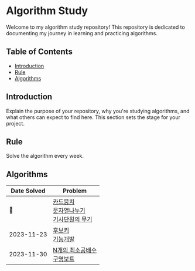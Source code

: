 # Algorithm Study

Welcome to my algorithm study repository! This repository is dedicated to documenting my journey in learning and practicing algorithms.

## Table of Contents

- [Introduction](#introduction)
- [Rule](#Rule)
- [Algorithms](#algorithms)

## Introduction

Explain the purpose of your repository, why you're studying algorithms, and what others can expect to find here. This section sets the stage for your project.

## Rule

Solve the algorithm every week.


## Algorithms

| Date Solved | Problem | 
|---------|-------------|
| 🙌 | [카드뭉치](https://school.programmers.co.kr/learn/courses/30/lessons/159994?language=kotlin)<br> [문자열나누기](https://school.programmers.co.kr/learn/courses/30/lessons/140108) <br> [기사단원의 무기](https://school.programmers.co.kr/learn/courses/30/lessons/136798) |
| 2023-11-23 | [후보키](https://school.programmers.co.kr/learn/courses/30/lessons/42890)<br> [기능개발](https://school.programmers.co.kr/learn/courses/30/lessons/42586) |
| 2023-11-30 | [N개의 최소공배수](https://school.programmers.co.kr/learn/courses/30/lessons/12953)<br> [구명보트](https://school.programmers.co.kr/learn/courses/30/lessons/42885) | 
